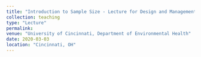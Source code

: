 ```yaml
---
title: "Introduction to Sample Size - Lecture for Design and Management of Field Studies in Epidemiology"
collection: teaching
type: "Lecture"
permalink: 
venue: "University of Cincinnati, Department of Environmental Health"
date: 2020-03-03
location: "Cincinnati, OH"
---
```

